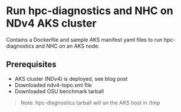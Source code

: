 # Run hpc-diagnostics and NHC on NDv4 AKS cluster  

Contains a Dockerfile and sample AKS manifest yaml files to run hpc-diagnostics and NHC on an AKS node.
 
## Prerequisites

- AKS cluster (NDv4) is deployed, see blog post
- Downloaded ndv4-topo.xml file
- Downloaded OSU benchmark tarball

>Note: hpc-diagnostics tarball will on the AKS host in /tmp
